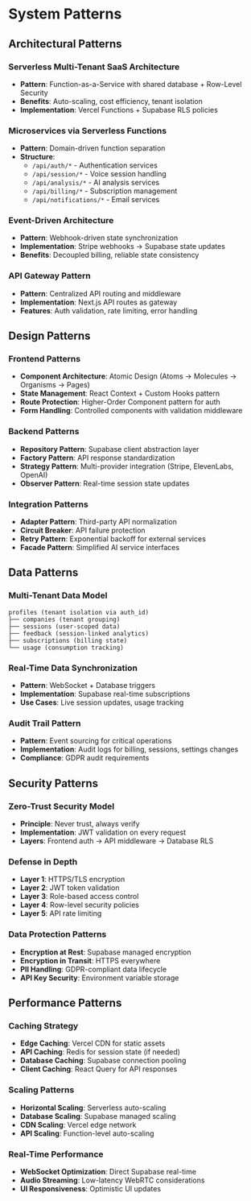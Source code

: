 # System Patterns

## Architectural Patterns
### Serverless Multi-Tenant SaaS Architecture
- **Pattern**: Function-as-a-Service with shared database + Row-Level Security
- **Benefits**: Auto-scaling, cost efficiency, tenant isolation
- **Implementation**: Vercel Functions + Supabase RLS policies

### Microservices via Serverless Functions
- **Pattern**: Domain-driven function separation
- **Structure**: 
  - `/api/auth/*` - Authentication services
  - `/api/session/*` - Voice session handling
  - `/api/analysis/*` - AI analysis services
  - `/api/billing/*` - Subscription management
  - `/api/notifications/*` - Email services

### Event-Driven Architecture
- **Pattern**: Webhook-driven state synchronization
- **Implementation**: Stripe webhooks → Supabase state updates
- **Benefits**: Decoupled billing, reliable state consistency

### API Gateway Pattern
- **Pattern**: Centralized API routing and middleware
- **Implementation**: Next.js API routes as gateway
- **Features**: Auth validation, rate limiting, error handling

## Design Patterns
### Frontend Patterns
- **Component Architecture**: Atomic Design (Atoms → Molecules → Organisms → Pages)
- **State Management**: React Context + Custom Hooks pattern
- **Route Protection**: Higher-Order Component pattern for auth
- **Form Handling**: Controlled components with validation middleware

### Backend Patterns
- **Repository Pattern**: Supabase client abstraction layer
- **Factory Pattern**: API response standardization
- **Strategy Pattern**: Multi-provider integration (Stripe, ElevenLabs, OpenAI)
- **Observer Pattern**: Real-time session state updates

### Integration Patterns
- **Adapter Pattern**: Third-party API normalization
- **Circuit Breaker**: API failure protection
- **Retry Pattern**: Exponential backoff for external services
- **Facade Pattern**: Simplified AI service interfaces

## Data Patterns
### Multi-Tenant Data Model
```
profiles (tenant isolation via auth_id)
├── companies (tenant grouping)
├── sessions (user-scoped data)
├── feedback (session-linked analytics)
├── subscriptions (billing state)
└── usage (consumption tracking)
```

### Real-Time Data Synchronization
- **Pattern**: WebSocket + Database triggers
- **Implementation**: Supabase real-time subscriptions
- **Use Cases**: Live session updates, usage tracking

### Audit Trail Pattern
- **Pattern**: Event sourcing for critical operations
- **Implementation**: Audit logs for billing, sessions, settings changes
- **Compliance**: GDPR audit requirements

## Security Patterns
### Zero-Trust Security Model
- **Principle**: Never trust, always verify
- **Implementation**: JWT validation on every request
- **Layers**: Frontend auth → API middleware → Database RLS

### Defense in Depth
- **Layer 1**: HTTPS/TLS encryption
- **Layer 2**: JWT token validation
- **Layer 3**: Role-based access control
- **Layer 4**: Row-level security policies
- **Layer 5**: API rate limiting

### Data Protection Patterns
- **Encryption at Rest**: Supabase managed encryption
- **Encryption in Transit**: HTTPS everywhere
- **PII Handling**: GDPR-compliant data lifecycle
- **API Key Security**: Environment variable storage

## Performance Patterns
### Caching Strategy
- **Edge Caching**: Vercel CDN for static assets
- **API Caching**: Redis for session state (if needed)
- **Database Caching**: Supabase connection pooling
- **Client Caching**: React Query for API responses

### Scaling Patterns
- **Horizontal Scaling**: Serverless auto-scaling
- **Database Scaling**: Supabase managed scaling
- **CDN Scaling**: Vercel edge network
- **API Scaling**: Function-level auto-scaling

### Real-Time Performance
- **WebSocket Optimization**: Direct Supabase real-time
- **Audio Streaming**: Low-latency WebRTC considerations
- **UI Responsiveness**: Optimistic UI updates
